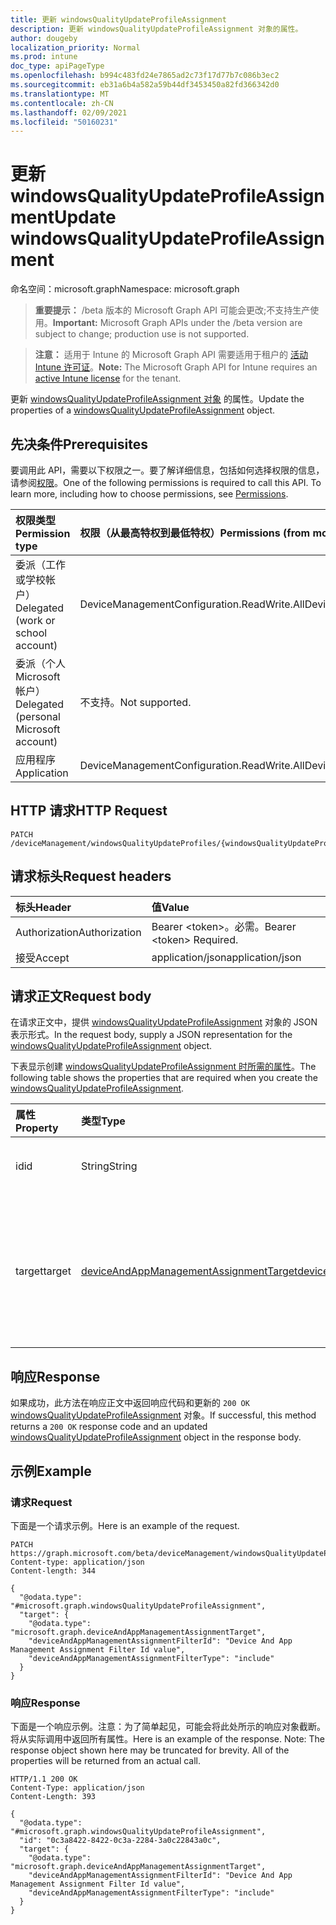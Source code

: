 ```yaml
---
title: 更新 windowsQualityUpdateProfileAssignment
description: 更新 windowsQualityUpdateProfileAssignment 对象的属性。
author: dougeby
localization_priority: Normal
ms.prod: intune
doc_type: apiPageType
ms.openlocfilehash: b994c483fd24e7865ad2c73f17d77b7c086b3ec2
ms.sourcegitcommit: eb31a6b4a582a59b44df3453450a82fd366342d0
ms.translationtype: MT
ms.contentlocale: zh-CN
ms.lasthandoff: 02/09/2021
ms.locfileid: "50160231"
---
```

# <a name="update-windowsqualityupdateprofileassignment"></a><span data-ttu-id="0cfcf-103">更新 windowsQualityUpdateProfileAssignment</span><span class="sxs-lookup"><span data-stu-id="0cfcf-103">Update windowsQualityUpdateProfileAssignment</span></span>

<span data-ttu-id="0cfcf-104">命名空间：microsoft.graph</span><span class="sxs-lookup"><span data-stu-id="0cfcf-104">Namespace: microsoft.graph</span></span>

> <span data-ttu-id="0cfcf-105">**重要提示：** /beta 版本的 Microsoft Graph API 可能会更改;不支持生产使用。</span><span class="sxs-lookup"><span data-stu-id="0cfcf-105">**Important:** Microsoft Graph APIs under the /beta version are subject to change; production use is not supported.</span></span>

> <span data-ttu-id="0cfcf-106">**注意：** 适用于 Intune 的 Microsoft Graph API 需要适用于租户的 [活动 Intune 许可证](https://go.microsoft.com/fwlink/?linkid=839381)。</span><span class="sxs-lookup"><span data-stu-id="0cfcf-106">**Note:** The Microsoft Graph API for Intune requires an [active Intune license](https://go.microsoft.com/fwlink/?linkid=839381) for the tenant.</span></span>

<span data-ttu-id="0cfcf-107">更新 [windowsQualityUpdateProfileAssignment 对象](../resources/intune-softwareupdate-windowsqualityupdateprofileassignment.md) 的属性。</span><span class="sxs-lookup"><span data-stu-id="0cfcf-107">Update the properties of a [windowsQualityUpdateProfileAssignment](../resources/intune-softwareupdate-windowsqualityupdateprofileassignment.md) object.</span></span>

## <a name="prerequisites"></a><span data-ttu-id="0cfcf-108">先决条件</span><span class="sxs-lookup"><span data-stu-id="0cfcf-108">Prerequisites</span></span>
<span data-ttu-id="0cfcf-p101">要调用此 API，需要以下权限之一。要了解详细信息，包括如何选择权限的信息，请参阅[权限](/graph/permissions-reference)。</span><span class="sxs-lookup"><span data-stu-id="0cfcf-p101">One of the following permissions is required to call this API. To learn more, including how to choose permissions, see [Permissions](/graph/permissions-reference).</span></span>

|<span data-ttu-id="0cfcf-111">权限类型</span><span class="sxs-lookup"><span data-stu-id="0cfcf-111">Permission type</span></span>|<span data-ttu-id="0cfcf-112">权限（从最高特权到最低特权）</span><span class="sxs-lookup"><span data-stu-id="0cfcf-112">Permissions (from most to least privileged)</span></span>|
|:---|:---|
|<span data-ttu-id="0cfcf-113">委派（工作或学校帐户）</span><span class="sxs-lookup"><span data-stu-id="0cfcf-113">Delegated (work or school account)</span></span>|<span data-ttu-id="0cfcf-114">DeviceManagementConfiguration.ReadWrite.All</span><span class="sxs-lookup"><span data-stu-id="0cfcf-114">DeviceManagementConfiguration.ReadWrite.All</span></span>|
|<span data-ttu-id="0cfcf-115">委派（个人 Microsoft 帐户）</span><span class="sxs-lookup"><span data-stu-id="0cfcf-115">Delegated (personal Microsoft account)</span></span>|<span data-ttu-id="0cfcf-116">不支持。</span><span class="sxs-lookup"><span data-stu-id="0cfcf-116">Not supported.</span></span>|
|<span data-ttu-id="0cfcf-117">应用程序</span><span class="sxs-lookup"><span data-stu-id="0cfcf-117">Application</span></span>|<span data-ttu-id="0cfcf-118">DeviceManagementConfiguration.ReadWrite.All</span><span class="sxs-lookup"><span data-stu-id="0cfcf-118">DeviceManagementConfiguration.ReadWrite.All</span></span>|

## <a name="http-request"></a><span data-ttu-id="0cfcf-119">HTTP 请求</span><span class="sxs-lookup"><span data-stu-id="0cfcf-119">HTTP Request</span></span>
<!-- {
  "blockType": "ignored"
}
-->
``` http
PATCH /deviceManagement/windowsQualityUpdateProfiles/{windowsQualityUpdateProfileId}/assignments/{windowsQualityUpdateProfileAssignmentId}
```

## <a name="request-headers"></a><span data-ttu-id="0cfcf-120">请求标头</span><span class="sxs-lookup"><span data-stu-id="0cfcf-120">Request headers</span></span>
|<span data-ttu-id="0cfcf-121">标头</span><span class="sxs-lookup"><span data-stu-id="0cfcf-121">Header</span></span>|<span data-ttu-id="0cfcf-122">值</span><span class="sxs-lookup"><span data-stu-id="0cfcf-122">Value</span></span>|
|:---|:---|
|<span data-ttu-id="0cfcf-123">Authorization</span><span class="sxs-lookup"><span data-stu-id="0cfcf-123">Authorization</span></span>|<span data-ttu-id="0cfcf-124">Bearer &lt;token&gt;。必需。</span><span class="sxs-lookup"><span data-stu-id="0cfcf-124">Bearer &lt;token&gt; Required.</span></span>|
|<span data-ttu-id="0cfcf-125">接受</span><span class="sxs-lookup"><span data-stu-id="0cfcf-125">Accept</span></span>|<span data-ttu-id="0cfcf-126">application/json</span><span class="sxs-lookup"><span data-stu-id="0cfcf-126">application/json</span></span>|

## <a name="request-body"></a><span data-ttu-id="0cfcf-127">请求正文</span><span class="sxs-lookup"><span data-stu-id="0cfcf-127">Request body</span></span>
<span data-ttu-id="0cfcf-128">在请求正文中，提供 [windowsQualityUpdateProfileAssignment](../resources/intune-softwareupdate-windowsqualityupdateprofileassignment.md) 对象的 JSON 表示形式。</span><span class="sxs-lookup"><span data-stu-id="0cfcf-128">In the request body, supply a JSON representation for the [windowsQualityUpdateProfileAssignment](../resources/intune-softwareupdate-windowsqualityupdateprofileassignment.md) object.</span></span>

<span data-ttu-id="0cfcf-129">下表显示创建 [windowsQualityUpdateProfileAssignment 时所需的属性](../resources/intune-softwareupdate-windowsqualityupdateprofileassignment.md)。</span><span class="sxs-lookup"><span data-stu-id="0cfcf-129">The following table shows the properties that are required when you create the [windowsQualityUpdateProfileAssignment](../resources/intune-softwareupdate-windowsqualityupdateprofileassignment.md).</span></span>

|<span data-ttu-id="0cfcf-130">属性</span><span class="sxs-lookup"><span data-stu-id="0cfcf-130">Property</span></span>|<span data-ttu-id="0cfcf-131">类型</span><span class="sxs-lookup"><span data-stu-id="0cfcf-131">Type</span></span>|<span data-ttu-id="0cfcf-132">说明</span><span class="sxs-lookup"><span data-stu-id="0cfcf-132">Description</span></span>|
|:---|:---|:---|
|<span data-ttu-id="0cfcf-133">id</span><span class="sxs-lookup"><span data-stu-id="0cfcf-133">id</span></span>|<span data-ttu-id="0cfcf-134">String</span><span class="sxs-lookup"><span data-stu-id="0cfcf-134">String</span></span>|<span data-ttu-id="0cfcf-135">实体的标识符</span><span class="sxs-lookup"><span data-stu-id="0cfcf-135">The Identifier of the entity</span></span>|
|<span data-ttu-id="0cfcf-136">target</span><span class="sxs-lookup"><span data-stu-id="0cfcf-136">target</span></span>|[<span data-ttu-id="0cfcf-137">deviceAndAppManagementAssignmentTarget</span><span class="sxs-lookup"><span data-stu-id="0cfcf-137">deviceAndAppManagementAssignmentTarget</span></span>](../resources/intune-shared-deviceandappmanagementassignmenttarget.md)|<span data-ttu-id="0cfcf-138">功能更新配置文件分配到的分配目标。</span><span class="sxs-lookup"><span data-stu-id="0cfcf-138">The assignment target that the feature update profile is assigned to.</span></span>|



## <a name="response"></a><span data-ttu-id="0cfcf-139">响应</span><span class="sxs-lookup"><span data-stu-id="0cfcf-139">Response</span></span>
<span data-ttu-id="0cfcf-140">如果成功，此方法在响应正文中返回响应代码和更新的 `200 OK` [windowsQualityUpdateProfileAssignment](../resources/intune-softwareupdate-windowsqualityupdateprofileassignment.md) 对象。</span><span class="sxs-lookup"><span data-stu-id="0cfcf-140">If successful, this method returns a `200 OK` response code and an updated [windowsQualityUpdateProfileAssignment](../resources/intune-softwareupdate-windowsqualityupdateprofileassignment.md) object in the response body.</span></span>

## <a name="example"></a><span data-ttu-id="0cfcf-141">示例</span><span class="sxs-lookup"><span data-stu-id="0cfcf-141">Example</span></span>

### <a name="request"></a><span data-ttu-id="0cfcf-142">请求</span><span class="sxs-lookup"><span data-stu-id="0cfcf-142">Request</span></span>
<span data-ttu-id="0cfcf-143">下面是一个请求示例。</span><span class="sxs-lookup"><span data-stu-id="0cfcf-143">Here is an example of the request.</span></span>
``` http
PATCH https://graph.microsoft.com/beta/deviceManagement/windowsQualityUpdateProfiles/{windowsQualityUpdateProfileId}/assignments/{windowsQualityUpdateProfileAssignmentId}
Content-type: application/json
Content-length: 344

{
  "@odata.type": "#microsoft.graph.windowsQualityUpdateProfileAssignment",
  "target": {
    "@odata.type": "microsoft.graph.deviceAndAppManagementAssignmentTarget",
    "deviceAndAppManagementAssignmentFilterId": "Device And App Management Assignment Filter Id value",
    "deviceAndAppManagementAssignmentFilterType": "include"
  }
}
```

### <a name="response"></a><span data-ttu-id="0cfcf-144">响应</span><span class="sxs-lookup"><span data-stu-id="0cfcf-144">Response</span></span>
<span data-ttu-id="0cfcf-p102">下面是一个响应示例。注意：为了简单起见，可能会将此处所示的响应对象截断。将从实际调用中返回所有属性。</span><span class="sxs-lookup"><span data-stu-id="0cfcf-p102">Here is an example of the response. Note: The response object shown here may be truncated for brevity. All of the properties will be returned from an actual call.</span></span>
``` http
HTTP/1.1 200 OK
Content-Type: application/json
Content-Length: 393

{
  "@odata.type": "#microsoft.graph.windowsQualityUpdateProfileAssignment",
  "id": "0c3a8422-8422-0c3a-2284-3a0c22843a0c",
  "target": {
    "@odata.type": "microsoft.graph.deviceAndAppManagementAssignmentTarget",
    "deviceAndAppManagementAssignmentFilterId": "Device And App Management Assignment Filter Id value",
    "deviceAndAppManagementAssignmentFilterType": "include"
  }
}
```




